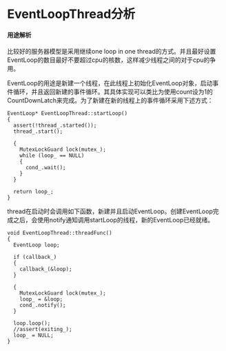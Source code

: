 ﻿# EventLoopThread分析
#### 用途解析
比较好的服务器模型是采用继续one loop in one thread的方式。并且最好设置EventLoop的数目最好不要超过cpu的核数，这样减少线程之间的对于cpu的争用。

EventLoop的用途是新建一个线程，在此线程上初始化EventLoop对象，启动事件循环，并且返回新建的事件循环。其具体实现可以类比为使用count设为1的CountDownLatch来完成。为了新建在新的线程上的事件循环采用下述方式：
```
EventLoop* EventLoopThread::startLoop()
{
  assert(!thread_.started());
  thread_.start();

  {
    MutexLockGuard lock(mutex_);
    while (loop_ == NULL)
    {
      cond_.wait();
    }
  }

  return loop_;
}
```
thread在启动时会调用如下函数，新建并且启动EventLoop。创建EventLoop完成之后，会使用notify通知调用startLoop的线程，新的EventLoop已经就绪。

```
void EventLoopThread::threadFunc()
{
  EventLoop loop;

  if (callback_)
  {
    callback_(&loop);
  }

  {
    MutexLockGuard lock(mutex_);
    loop_ = &loop;
    cond_.notify();
  }

  loop.loop();
  //assert(exiting_);
  loop_ = NULL;
}
```




